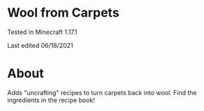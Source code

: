 # Wool from Carpets

Tested in Minecraft 1.17.1

Last edited 06/18/2021

# About

Adds "uncrafting" recipes to turn carpets back into wool.  Find the ingredients in the recipe book!
